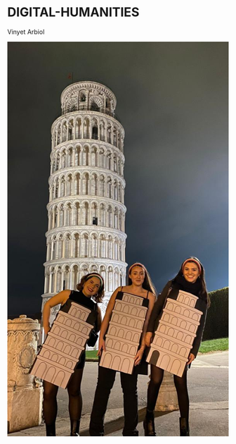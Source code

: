 # DIGITAL-HUMANITIES
Vinyet Arbiol

![PISA](https://github.com/vinyetarbiol/DIGITAL-HUMANITIES/blob/main/PISA.jpeg)
